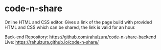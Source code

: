 # code-n-share

Online HTML and CSS editor. Gives a link of the page build with provided HTML and CSS which can be shared, the link is valid for an hour.

Back-end Repository: https://github.com/rahulzura/code-n-share-backend
Live: https://rahulzura.github.io/code-n-share/
